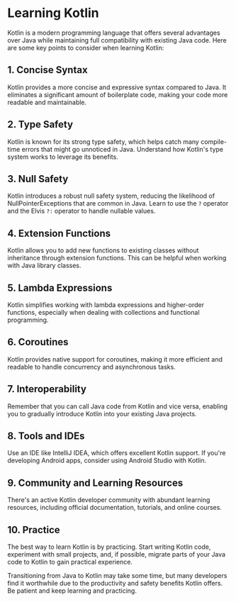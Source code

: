 # Learning Kotlin

Kotlin is a modern programming language that offers several advantages over Java while maintaining full compatibility with existing Java code. Here are some key points to consider when learning Kotlin:

## 1. Concise Syntax

Kotlin provides a more concise and expressive syntax compared to Java. It eliminates a significant amount of boilerplate code, making your code more readable and maintainable.

## 2. Type Safety

Kotlin is known for its strong type safety, which helps catch many compile-time errors that might go unnoticed in Java. Understand how Kotlin's type system works to leverage its benefits.

## 3. Null Safety

Kotlin introduces a robust null safety system, reducing the likelihood of NullPointerExceptions that are common in Java. Learn to use the `?` operator and the Elvis `?:` operator to handle nullable values.

## 4. Extension Functions

Kotlin allows you to add new functions to existing classes without inheritance through extension functions. This can be helpful when working with Java library classes.

## 5. Lambda Expressions

Kotlin simplifies working with lambda expressions and higher-order functions, especially when dealing with collections and functional programming.

## 6. Coroutines

Kotlin provides native support for coroutines, making it more efficient and readable to handle concurrency and asynchronous tasks.

## 7. Interoperability

Remember that you can call Java code from Kotlin and vice versa, enabling you to gradually introduce Kotlin into your existing Java projects.

## 8. Tools and IDEs

Use an IDE like IntelliJ IDEA, which offers excellent Kotlin support. If you're developing Android apps, consider using Android Studio with Kotlin.

## 9. Community and Learning Resources

There's an active Kotlin developer community with abundant learning resources, including official documentation, tutorials, and online courses.

## 10. Practice

The best way to learn Kotlin is by practicing. Start writing Kotlin code, experiment with small projects, and, if possible, migrate parts of your Java code to Kotlin to gain practical experience.

Transitioning from Java to Kotlin may take some time, but many developers find it worthwhile due to the productivity and safety benefits Kotlin offers. Be patient and keep learning and practicing.
